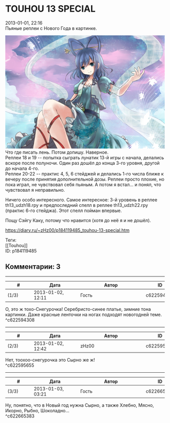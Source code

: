 TOUHOU 13 SPECIAL
=================

  
2013-01-01, 22:16  
 Пьяные реплеи с Нового Года в картинке.   
   
  ![](pics/bc5325eb6d3e.jpg)    
 Что где писать лень. Потом допишу. Наверное.   
 Реплеи 18 и 19 -- попытка сыграть лунатик 13-й игры с начала, делались вскоре после полуночи. Один раз дошёл до конца 3-го уровня, другой до начала 4-го.   
 Реплеи 20-22 -- практис 4, 5, 6 стейджей и делались 1-го числа ближе к вечеру после принятия дополнительной дозы. Реплеи просто плохие, но пока играл, не чувствовал себя пьяным. А потом я встал... и понял, что чувствовал я неправильно.   
   
 Ничего особо интересного. Самое интересное: 3-й уровень в реплее th13\_udzh18.rpy и предпоследний спелл в реплее th13\_udzh22.rpy (практис 6-го стейджа). Этот спелл пойман впервые.   
   
 Пощу Сэйгу Каку, потому что нравится (хотя до неё я и не дошёл).   
  
<https://diary.ru/~zHz00/p184119485_touhou-13-special.htm>  
  
Теги:  
[[Touhou]]  
ID: p184119485  


Комментарии: 3
--------------

  


---



|         #         |              Дата              |                     Автор                     |           ID           |
| --- | --- | --- | --- |
| (1/3) | 2013-01-02, 12:11 | Гость | c622594308 |

  
 О, это ж тохо-Снегурочка! Серебристо-синее платье, зимние тона картинки. Даже красные ленточки на ногах подходят новогодней теме.   
 ^c622594308

---



|         #         |              Дата              |                     Автор                     |           ID           |
| --- | --- | --- | --- |
| (2/3) | 2013-01-02, 12:42 | zHz00 | c622595655 |

  
 Нет, тоохоо-снегурочка это Сырно же ж!   
 ^c622595655

---



|         #         |              Дата              |                     Автор                     |           ID           |
| --- | --- | --- | --- |
| (3/3) | 2013-01-03, 03:21 | Гость | c622665383 |

  
 Ну, понятно, что в Новый год нужна Сырно, а также Хлебно, Мясно, Икорно, Рыбно, Шоколадно...   
 ^c622665383